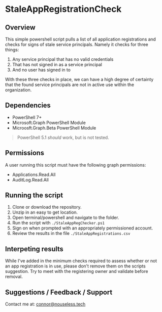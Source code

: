 # StaleAppRegistrationCheck

## Overview

This simple powershell script pulls a list of all application registrations and
checks for signs of stale service principals. Namely it checks for three things:

1. Any service principal that has no valid credentials
1. That has not signed in as a service principal
1. And no user has signed in to

With these three checks in place, we can have a high degree of certainty that 
the found service principals are not in active use within the organization.

## Dependencies

- PowerShell 7+
- Microsoft.Graph PowerShell Module
- Microosft.Graph.Beta PowerShell Module

> PowerShell 5.1 _should_ work, but is not tested.

## Permissions

A user running this script must have the following graph permissions:

- Applications.Read.All
- AuditLog.Read.All

## Running the script

1. Clone or download the repository.
1. Unzip in an easy to get location.
1. Open terminal/powershell and navigate to the folder.
1. Run the script with `./StaleAppRegChecker.ps1`
1. Sign on when prompted with an appropriately permissioned account.
1. Review the results in the file `./StaleAppRegistrations.csv`

## Interpeting results

While I've added in the minimum checks required to assess whether or not an app
registration is in use, please don't remove them on the scripts suggestion. Try
to meet with the registering owner and validate before removal. 

## Suggestions / Feedback / Support

Contact me at: connor@nouseless.tech